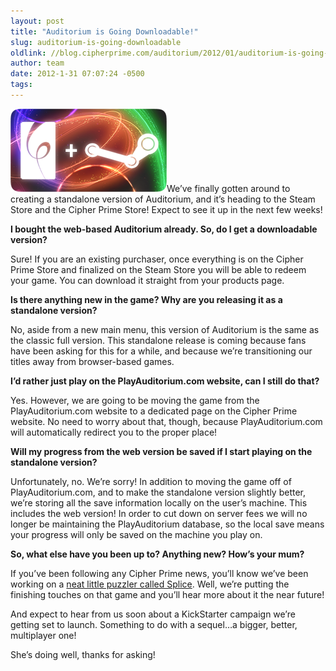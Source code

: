 ```yaml
---
layout: post
title: "Auditorium is Going Downloadable!"
slug: auditorium-is-going-downloadable
oldlink: //blog.cipherprime.com/auditorium/2012/01/auditorium-is-going-downloadable
author: team
date: 2012-1-31 07:07:24 -0500
tags: 
---
```


[![Auditorium Standalone Graphic](/img/blog/auditorium_blogpost_sqr_logosOnly.png "Auditorium Standalone Graphic")](cipherprime.com/games/auditorium)We’ve finally gotten around to creating a standalone version of Auditorium, and it’s heading to the Steam Store and the Cipher Prime Store! Expect to see it up in the next few weeks!

**I bought the web-based Auditorium already. So, do I get a downloadable version?**

Sure! If you are an existing purchaser, once everything is on the Cipher Prime Store and finalized on the Steam Store you will be able to redeem your game. You can download it straight from your products page.

**Is there anything new in the game? **Why are you releasing it as a standalone version?****

No, aside from a new main menu, this version of Auditorium is the same as the classic full version. This standalone release is coming because fans have been asking for this for a while, and because we’re transitioning our titles away from browser-based games.

**I’d rather just play on the PlayAuditorium.com website, can I still do that?**

Yes. However, we are going to be moving the game from the PlayAuditorium.com website to a dedicated page on the Cipher Prime website. No need to worry about that, though, because PlayAuditorium.com will automatically redirect you to the proper place!

**Will my progress from the web version be saved if I start playing on the standalone version?**

Unfortunately, no. We’re sorry! In addition to moving the game off of PlayAuditorium.com, and to make the standalone version slightly better, we’re storing all the save information locally on the user’s machine. This includes the web version! In order to cut down on server fees we will no longer be maintaining the PlayAuditorium database, so the local save means your progress will only be saved on the machine you play on.

**So, what else have you been up to? Anything new? How’s your mum?**

If you’ve been following any Cipher Prime news, you’ll know we’ve been working on a [neat little puzzler called Splice](http://www.cipherprime.com/2012/01/philadelphia-inquirer-features-splice/). Well, we’re putting the finishing touches on that game and you’ll hear more about it the near future!

And expect to hear from us soon about a KickStarter campaign we’re getting set to launch. Something to do with a sequel…a bigger, better, multiplayer one!

She’s doing well, thanks for asking!
